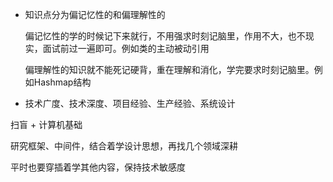 - 知识点分为偏记忆性的和偏理解性的
  
  偏记忆性的学的时候记下来就行，不用强求时刻记脑里，作用不大，也不现实，面试前过一遍即可。例如类的主动被动引用
  
  偏理解性的知识就不能死记硬背，重在理解和消化，学完要求时刻记脑里。例如Hashmap结构

- 技术广度、技术深度、项目经验、生产经验、系统设计



扫盲 + 计算机基础

研究框架、中间件，结合着学设计思想，再找几个领域深耕

平时也要穿插着学其他内容，保持技术敏感度